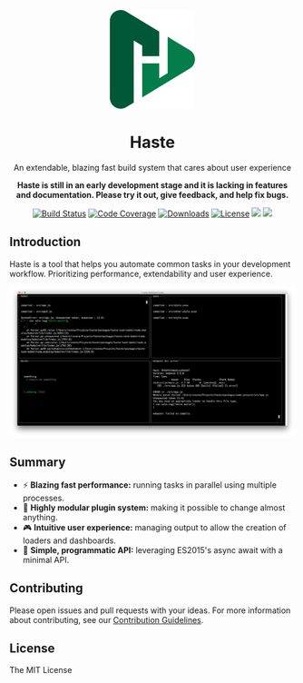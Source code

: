 <p align="center"><img width="150" src="images/logo.png"></p>
<h1 align="center">Haste</h1>
<p align="center">An extendable, blazing fast build system that cares about user experience</p>

<p align="center"><strong>Haste is still in an early development stage and it is lacking in features and documentation. Please try it out, give feedback, and help fix bugs.</strong></p>

<p align="center">
  <a href="https://travis-ci.org/wix/haste"><img src="https://travis-ci.org/wix/haste.svg?branch=master" alt="Build Status"></a>
  <a href="https://codecov.io/gh/wix/haste"><img src="https://codecov.io/gh/wix/haste/branch/master/graph/badge.svg" alt="Code Coverage"></a>
  <a href="https://www.npmjs.com/package/haste-core"><img src="https://img.shields.io/npm/dm/haste-core.svg" alt="Downloads"></a>
  <a href="https://wix.github.io/license"><img src="https://img.shields.io/badge/license-MIT-blue.svg" alt="License"></a>
  <a href=""><img src="https://img.shields.io/david/wix/haste.svg"></a>
  <a href="CONTRIBUTING.md"><img src="https://img.shields.io/badge/PRs-welcome-brightgreen.svg"></a>
</p>

## Introduction
Haste is a tool that helps you automate common tasks in your development workflow. Prioritizing performance, extendability and user experience.

![Dashboard screenshot](images/dashboard.png)

## Summary
- :zap: **Blazing fast performance:** running tasks in parallel using multiple processes.
- :electric_plug: **Highly modular plugin system:** making it possible to change almost anything.
- :video_game: **Intuitive user experience:** managing output to allow the creation of loaders and dashboards.
- :rocket: **Simple, programmatic API:** leveraging ES2015's async await with a minimal API.

## Contributing
Please open issues and pull requests with your ideas. For more information about contributing, see our [Contribution Guidelines](CONTRIBUTING.md).

## License
The MIT License

